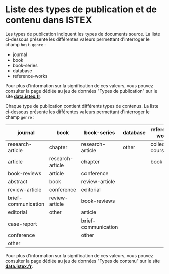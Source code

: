 # Liste des types de publication et de contenu dans ISTEX

Les types de publication indiquent les types de documents source. La liste ci-dessous présente les différentes valeurs permettant d'interroger le champ `host.genre` :

* journal
* book
* book-series
* database
* reference-works

Pour plus d'information sur la signification de ces valeurs, vous pouvez consulter la page dédiée au jeu de données "Types de publication" sur le site [**data.istex.fr**](https://publication-type.data.istex.fr).

Chaque type de publication contient différents types de contenus. La liste ci-dessous présente les différentes valeurs permettant d'interroger le champ `genre` :

| journal | book | book-series | database | reference-works |
| --- | --- | --- | --- | --- |
| research-article | chapter | research-article | other | collected-courses |
| article | research-article | chapter |  | book |
| book-reviews | article | conference |  |  |
| abstract | book | review-article |  |  |
| review-article | conference | editorial |  |  |
| brief-communication | review-article | book-reviews |  |  |
| editorial | other | article |  |  |
| case-report |  | brief-communication |  |  |
| conference |  | other |  |  |
| other |  |  |  |  |

Pour plus d'information sur la signification de ces valeurs, vous pouvez consulter la page dédiée au jeu de données "Types de contenu" sur le site [**data.istex.fr**](https://content-type.data.istex.fr).

